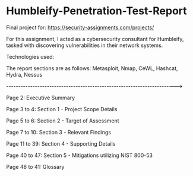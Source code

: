 # Humbleify-Penetration-Test-Report

Final project for: https://security-assignments.com/projects/

For this assignment, I acted as a cybersecurity consultant for Humbleify, tasked with discovering vulnerabilities in their network systems.

Technologies used:

The report sections are as follows: Metasploit, Nmap, CeWL, Hashcat, Hydra, Nessus

----------------------------------------------------------------------->

Page 2: Executive Summary

Page 3 to 4: Section 1 - Project Scope Details

Page 5 to 6: Section 2 - Target of Assessment

Page 7 to 10: Section 3 - Relevant Findings

Page 11 to 39: Section 4 - Supporting Details

Page 40 to 47: Section 5 - Mitigations utilizing NIST 800-53

Page 48 to 41: Glossary
